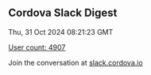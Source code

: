 ## Cordova Slack Digest
Thu, 31 Oct 2024 08:21:23 GMT

[User count: 4907](https://cordova.slack.com/)


Join the conversation at [slack.cordova.io](http://slack.cordova.io/)
